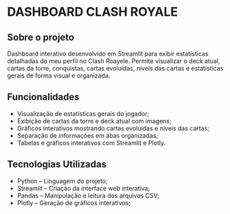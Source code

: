 # DASHBOARD CLASH ROYALE

## Sobre o projeto
Dashboard interativo desenvolvido em Streamlit para exibir estatísticas detalhadas do meu perfil no Clash Roayele. Permite visualizar o deck atual, cartas da torre, conquistas, cartas evoluídas, níveis das cartas e estatísticas gerais de forma visual e organizada.

## Funcionalidades
- Visualização de estatísticas gerais do jogador;  
- Exibição de cartas da torre e deck atual com imagens;  
- Gráficos interativos mostrando cartas evoluídas e níveis das cartas;  
- Separação de informações em abas organizadas;  
- Tabelas e gráficos interativos com Streamlit e Plotly.  

## Tecnologias Utilizadas
- Python – Linguagem do projeto;  
- Streamlit – Criação da interface web interativa;  
- Pandas – Manipulação e leitura dos arquivos CSV;  
- Plotly – Geração de gráficos interativos;  
